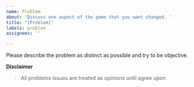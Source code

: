 ```yaml
---
name: Problem
about: 'Discuss one aspect of the game that you want changed. '
title: "[Problem]"
labels: problem
assignees: ''

---
```


Please describe the problem as distinct as possible and try to be objective.





**Disclaimer**
>All problems issues are treated as opinions until agree upon
